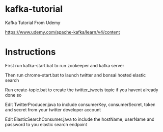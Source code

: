 # kafka-tutorial
Kafka Tutorial From Udemy

https://www.udemy.com/apache-kafka/learn/v4/content

# Instructions
First run kafka-start.bat to run zookeeper and kafka server

Then run chrome-start.bat to launch twitter and bonsai hosted elastic search

Run create-topic.bat to create the twitter_tweets topic if you havent already done so

Edit TwitterProducer.java to include consumerKey, consumerSecret, token and secret from your twitter developer account

Edit ElasticSearchConsumer.java to include the hostName, userName and password to you elastic search endpoint